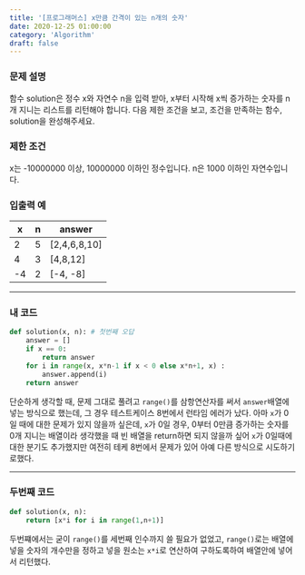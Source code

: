 ```yaml
---
title: '[프로그래머스] x만큼 간격이 있는 n개의 숫자'
date: 2020-12-25 01:00:00
category: 'Algorithm'
draft: false
---
```

### 문제 설명
함수 solution은 정수 x와 자연수 n을 입력 받아, x부터 시작해 x씩 증가하는 숫자를 n개 지니는 리스트를 리턴해야 합니다. 다음 제한 조건을 보고, 조건을 만족하는 함수, solution을 완성해주세요.


### 제한 조건
x는 -10000000 이상, 10000000 이하인 정수입니다.
n은 1000 이하인 자연수입니다.


### 입출력 예
|x|	n|	answer|
|---|---|---|
|2	|5	|[2,4,6,8,10]|
|4|	3|	[4,8,12]|
|-4|	2|	[-4, -8]|
---


###  내 코드 
```python
def solution(x, n): # 첫번째 오답
    answer = []
    if x == 0:
        return answer
    for i in range(x, x*n-1 if x < 0 else x*n+1, x) :
        answer.append(i)
    return answer


```
단순하게 생각할 때, 문제 그대로 풀려고 `range()`를 삼항연산자를 써서 `answer`배열에 넣는 방식으로 했는데, 그 경우 테스트케이스 8번에서 런타임 에러가 났다. 아마 `x`가 0일 때에 대한 문제가 있지 않을까 싶은데, `x`가 0일 경우, 0부터 0만큼 증가하는 숫자를 0개 지니는 배열이라 생각했을 때 빈 배열을 return하면 되지 않을까 싶어 `x`가 0일때에 대한 분기도 추가했지만 여전히 테케 8번에서 문제가 있어 아예 다른 방식으로 시도하기로했다.


---


### 두번째 코드
```python
def solution(x, n): 
    return [x*i for i in range(1,n+1)]
```
두번쨰에서는 굳이 `range()`를 세번째 인수까지 쓸 필요가 없었고, `range()`로는 배열에 넣을 숫자의 개수만을 정하고 넣을 원소는 `x*i`로 연산하여 구하도록하여 배열안에 넣어서 리턴했다.